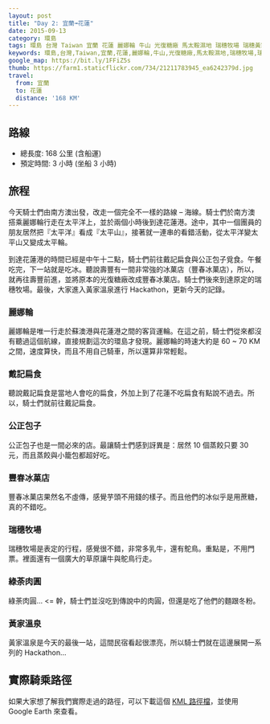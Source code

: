 ```yaml
---
layout: post
title: "Day 2: 宜蘭➟花蓮"
date: 2015-09-13
category: 環島
tags: 環島 台灣 Taiwan 宜蘭 花蓮 麗娜輪 牛山 光復糖廠 馬太鞍濕地 瑞穗牧場 瑞穗黃家溫泉山莊
keywords: 環島,台灣,Taiwan,宜蘭,花蓮,麗娜輪,牛山,光復糖廠,馬太鞍濕地,瑞穗牧場,瑞穗黃家溫泉山莊
google_map: https://bit.ly/1FFiZ5s
thumb: https://farm1.staticflickr.com/734/21211783945_ea6242379d.jpg
travel:
  from: 宜蘭
  to: 花蓮
  distance: '168 KM'
---
```


## 路線

- 總長度: 168 公里 (含船運)
- 預定時間: 3 小時 (坐船 3 小時)

## 旅程

今天騎士們由南方澳出發，改走一個完全不一樣的路線 – 海線。騎士們於南方澳搭乘麗娜輪行走在太平洋上，並於兩個小時後到達花蓮港。途中，其中一個團員的朋友居然把『太平洋』看成『太平山』，接著就一連串的看錯活動，從太平洋變太平山又變成太平輪。

到達花蓮港的時間已經是中午十二點，騎士們前往戴記扁食與公正包子覓食。午餐吃完，下一站就是吃冰。聽說壽豐有一間非常強的冰菓店（豐春冰菓店），所以，就再往壽豐前進，並將原本的光復糖廠改成豐春冰菓店。騎士們後來到達原定的瑞穗牧場。最後，大家進入黃家溫泉進行 Hackathon，更新今天的記錄。

### 麗娜輪

麗娜輪是唯一行走於蘇澳港與花蓮港之間的客貨運輪。在這之前，騎士們從來都沒有聽過這個航線，直接規劃這次的環島才發現。麗娜輪的時速大約是 60 ~ 70 KM 之間，速度算快，而且不用自己騎車，所以還算非常輕鬆。


### 戴記扁食

聽說戴記扁食是當地人會吃的扁食，外加上到了花蓮不吃扁食有點說不過去。所以，騎士們就前往戴記扁食。

### 公正包子

公正包子也是一間必來的店。最讓騎士們感到訝異是：居然 10 個蒸餃只要 30 元，而且蒸餃與小籠包都超好吃。

### 豐春冰菓店

豐春冰菓店果然名不虛傳，感覺芋頭不用錢的樣子。而且他們的冰似乎是用蔗糖，真的不錯吃。

### 瑞穗牧場

瑞穗牧場是表定的行程，感覺很不錯，非常多乳牛，還有鴕鳥。重點是，不用門票。裡面還有一個廣大的草原讓牛與鴕鳥行走。

### 綠荼肉圓

綠荼肉圓... <= 幹，騎士們並沒吃到傳說中的肉圓，但還是吃了他們的麵跟冬粉。

### 黃家溫泉

黃家溫泉是今天的最後一站，這間民宿看起很漂亮，所以騎士們就在這邊展開一系列的 Hackathon...

## 實際騎乘路徑

如果大家想了解我們實際走過的路徑，可以下載這個 <a href="https://bit.ly/1LryOyB" alt="KML 路徑檔" target="_blank">KML 路徑檔</a>，並使用 Google Earth 來查看。


